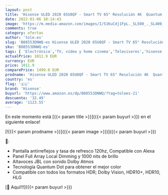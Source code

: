 ```yaml
---
layout: post
title: 'Hisense ULED 2020 65U8QF - Smart TV 65" Resolución 4K  Quantum Dot  FALD  Dolby Vision  Dolby Atmos  Altavoces JBL  Vidaa U 4.0 con IA  con Alexa integrada'
date: 2022-01-06 10:14:43
image: 'https://m.media-amazon.com/images/I/51KuCdj1FpL._SL500_._SL400_.jpg'
comments: true
category: ofertas
author: 'tole.es'
slug: 'B08553DNWQ-es Hisense ULED 2020 65U8QF - Smart TV 65" Resolución 4K...'
sku: 'B08553DNWQ-es'
tags: [ 'Electrónica','TV, vídeo y home cinema','Televisores','hisense','smart','tv', ]
actualPrice: 1011.9 EUR
currency: EUR
price: 1011.9
comparePrice: 1499.0 EUR
prodname: 'Hisense ULED 2020 65U8QF - Smart TV 65" Resolución 4K  Quantum Dot  FALD  Dolby Vision  Dolby Atmos  Altavoces JBL  Vidaa U 4.0 con IA  con Alexa integrada'
country: 'es'
flag: '🇪🇸'
brand: 'Hisense'
buyurl: 'https://www.amazon.es/dp/B08553DNWQ/?tag=tolees-21'
descuento: '32.49'
average: '1123.55'
---
```


En este momento está [{{< param title >}}]({{< param buyurl >}}) en el siguiente enlace!

[![{{< param prodname >}}]({{< param image >}})]({{< param buyurl >}})

🔎:

- Pantalla antirreflejos y tasa de refresco 120hz, Compatible con Alexa
- Panel Full Array Local Dimming y 1000 nits de brillo
- Altavoces JBL con sonido Dolby Atmos
- Tecnología Quantum Dot para obtener el mejor color
- Compatible con todos los formatos HDR; Dolby Vision, HDR10+, HDR10, HLG

[🛒 Aquí!!!]({{< param buyurl >}})
